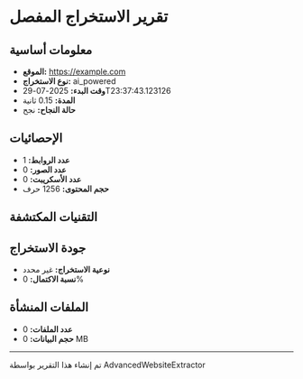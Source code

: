 # تقرير الاستخراج المفصل

## معلومات أساسية
- **الموقع:** https://example.com
- **نوع الاستخراج:** ai_powered
- **وقت البدء:** 2025-07-29T23:37:43.123126
- **المدة:** 0.15 ثانية
- **حالة النجاح:** نجح

## الإحصائيات
- **عدد الروابط:** 1
- **عدد الصور:** 0
- **عدد الأسكريبت:** 0
- **حجم المحتوى:** 1256 حرف

## التقنيات المكتشفة


## جودة الاستخراج
- **نوعية الاستخراج:** غير محدد
- **نسبة الاكتمال:** 0%

## الملفات المنشأة
- **عدد الملفات:** 0
- **حجم البيانات:** 0 MB

---
تم إنشاء هذا التقرير بواسطة AdvancedWebsiteExtractor
